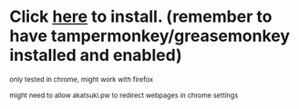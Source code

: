 # Click [here](https://github.com/isaklovas/beatmap-redirect/raw/main/userscript.user.js) to install. (remember to have tampermonkey/greasemonkey installed and enabled)

<sup>only tested in chrome, might work with firefox</sup>

<sup>might need to allow akatsuki.pw to redirect webpages in chrome settings</sup>


